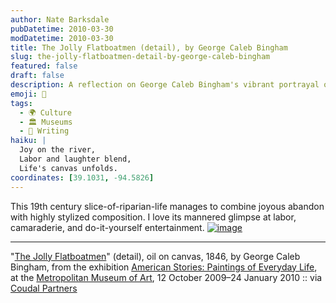 ```yaml
---
author: Nate Barksdale
pubDatetime: 2010-03-30
modDatetime: 2010-03-30
title: The Jolly Flatboatmen (detail), by George Caleb Bingham
slug: the-jolly-flatboatmen-detail-by-george-caleb-bingham
featured: false
draft: false
description: A reflection on George Caleb Bingham's vibrant portrayal of labor and camaraderie in the 19th century.
emoji: 🎨
tags:
  - 🌍 Culture
  - 🏛️ Museums
  - 📝 Writing
haiku: |
  Joy on the river,  
  Labor and laughter blend,  
  Life's canvas unfolds.
coordinates: [39.1031, -94.5826]
---
```


This 19th century slice-of-riparian-life manages to combine joyous abandon with highly stylized composition. I love its mannered glimpse at labor, camaraderie, and do-it-yourself entertainment. [![image](http://culture-making.com/media/flatboatmen2.jpg)](http://www.metmuseum.org/special/americanstories/objectView.aspx?oid=9&sid=3)

---

"[The Jolly Flatboatmen](http://web.archive.org/web/20201201000641/http://www.metmuseum.org/special/americanstories/objectView.aspx?oid=9)" (detail), oil on canvas, 1846, by George Caleb Bingham, from the exhibition [American Stories: Paintings of Everyday Life](http://web.archive.org/web/20201201000641/http://www.metmuseum.org/special/americanstories/objectView.aspx?oid=9), at the [Metropolitan Museum of Art](http://www.metmuseum.org/home.asp), 12 October 2009–24 January 2010 :: via [Coudal Partners](https://www.google.com/search?q=%22Coudal%20Partners%22%20coudal.com)
